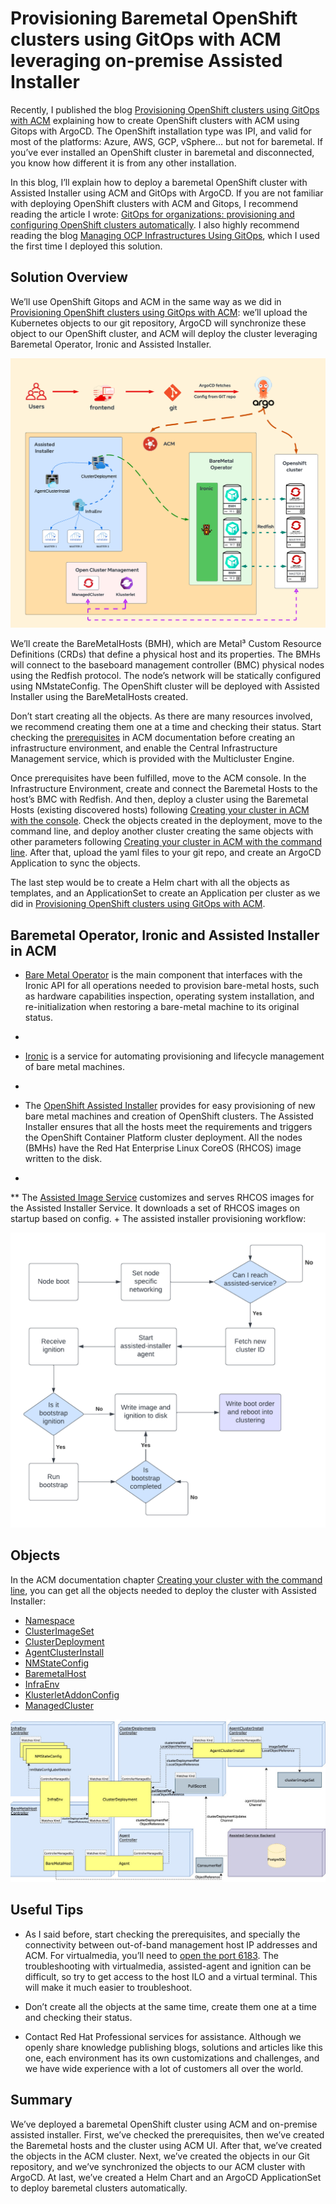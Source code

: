# Provisioning Baremetal OpenShift clusters using GitOps with ACM leveraging on-premise Assisted Installer

Recently, I published the blog [Provisioning OpenShift clusters using GitOps with ACM](https://cloud.redhat.com/blog/provisioning-openshift-clusters-using-gitops-with-acm) explaining how to  create OpenShift clusters with ACM using Gitops with ArgoCD. The OpenShift installation type was IPI, and valid for most of the platforms: Azure, AWS, GCP, vSphere… but not for baremetal. If you’ve ever installed an OpenShift cluster in baremetal and disconnected, you know how different it is from any other installation.

In this blog, I’ll explain how to deploy a baremetal OpenShift cluster with Assisted Installer using ACM and GitOps with ArgoCD. If you are not familiar with deploying OpenShift clusters with ACM and Gitops, I recommend reading the article I wrote: [GitOps for organizations: provisioning and configuring OpenShift clusters automatically](https://cloud.redhat.com/blog/gitops-for-organizations-provisioning-and-configuring-openshift-clusters-automatically). I also highly recommend reading the blog [Managing OCP Infrastructures Using GitOps](https://myopenshiftblog.com/managing-ocp-infrastructures-using-gitops-part-1/), which I used the first time I deployed this solution.


## Solution Overview

We’ll use OpenShift Gitops and ACM in the same way as we did in [Provisioning OpenShift clusters using GitOps with ACM](https://cloud.redhat.com/blog/provisioning-openshift-clusters-using-gitops-with-acm): we’ll upload the Kubernetes objects to our git repository, ArgoCD will synchronize these object to our OpenShift cluster, and ACM will deploy the cluster leveraging Baremetal Operator, Ironic and Assisted Installer. 


![alt_text](../img/acm_assisted_installer_gitops.png "Diagram Provisioning Baremetal OpenShift clusters using GitOps with ACM leveraging on-premise Assisted Installer")


We’ll create the BareMetalHosts (BMH), which are Metal³ Custom Resource Definitions (CRDs) that define a physical host and its properties. The BMHs will connect to the baseboard management controller (BMC) physical nodes using the Redfish protocol. The node’s network will be statically configured using NMstateConfig. The OpenShift cluster will be deployed with Assisted Installer using the BareMetalHosts created.

Don’t start creating all the objects. As there are many resources involved, we recommend creating them one at a time and checking their status. Start checking the [prerequisites](https://access.redhat.com/documentation/en-us/red_hat_advanced_cluster_management_for_kubernetes/2.8/html/clusters/cluster_mce_overview#infra-env-prerequisites) in ACM documentation before creating an infrastructure environment, and enable the Central Infrastructure Management service, which is provided with the Multicluster Engine. 

Once prerequisites have been fulfilled, move to the ACM console. In the Infrastructure Environment, create and connect the Baremetal Hosts to the host’s BMC with Redfish. And then, deploy a cluster using the Baremetal Hosts (existing discovered hosts) following [Creating your cluster in ACM with the console](https://access.redhat.com/documentation/en-us/red_hat_advanced_cluster_management_for_kubernetes/2.8/html/clusters/cluster_mce_overview#on-prem-creating-your-cluster-with-the-console). Check the objects created in the deployment, move to the command line, and deploy another cluster creating the same objects with other parameters following [Creating your cluster in ACM with the command line](https://access.redhat.com/documentation/en-us/red_hat_advanced_cluster_management_for_kubernetes/2.8/html/clusters/cluster_mce_overview#on-prem-creating-your-cluster-with-the-cli). After that, upload the yaml files to your git repo, and create an ArgoCD Application to sync the objects. 

The last step would be to create a Helm chart with all the objects as templates, and an ApplicationSet to create an Application per cluster as we did in [Provisioning OpenShift clusters using GitOps with ACM](https://cloud.redhat.com/blog/provisioning-openshift-clusters-using-gitops-with-acm).


## Baremetal Operator, Ironic and Assisted Installer in ACM

* [Bare Metal Operator](https://docs.openshift.com/container-platform/4.13/post_installation_configuration/bare-metal-configuration.html#bmo-about-the-bare-metal-operator_post-install-bare-metal-configuration) is the main component that interfaces with the Ironic API for all operations needed to provision bare-metal hosts, such as hardware capabilities inspection, operating system installation, and re-initialization when restoring a bare-metal machine to its original status.
+
* [Ironic](https://book.metal3.io/ironic/introduction.html) is a service for automating provisioning and lifecycle management of bare metal machines.
+
* The [OpenShift Assisted Installer](https://github.com/openshift/assisted-installer) provides for easy provisioning of new bare metal machines and creation of OpenShift clusters.  The Assisted Installer ensures that all the hosts meet the requirements and triggers the OpenShift Container Platform cluster deployment. All the nodes (BMHs) have the Red Hat Enterprise Linux CoreOS (RHCOS) image written to the disk. 
+
** The [Assisted Image Service](https://github.com/openshift/assisted-image-service) customizes and serves RHCOS images for the Assisted Installer Service. It downloads a set of RHCOS images on startup based on config.
+
The assisted installer provisioning workflow:

![alt_text](../img/acm_assisted_installer_workflow.png "ACM assisted installer provisioning workflow")

## Objects

In the ACM documentation chapter [Creating your cluster with the command line](https://access.redhat.com/documentation/en-us/red_hat_advanced_cluster_management_for_kubernetes/2.8/html/clusters/cluster_mce_overview#on-prem-creating-your-cluster-with-the-cli), you can get all the objects needed to deploy the cluster with Assisted Installer:

* [Namespace](https://access.redhat.com/documentation/en-us/red_hat_advanced_cluster_management_for_kubernetes/2.8/html/clusters/cluster_mce_overview#on-prem-creating-your-cluster-with-the-cli-namespace)
* [ClusterImageSet](https://access.redhat.com/documentation/en-us/red_hat_advanced_cluster_management_for_kubernetes/2.8/html/clusters/cluster_mce_overview#on-prem-creating-your-cluster-with-the-cli-cluster-image-set)
* [ClusterDeployment](https://access.redhat.com/documentation/en-us/red_hat_advanced_cluster_management_for_kubernetes/2.8/html/clusters/cluster_mce_overview#on-prem-creating-your-cluster-with-the-cli-clusterdeployment)
* [AgentClusterInstall](https://access.redhat.com/documentation/en-us/red_hat_advanced_cluster_management_for_kubernetes/2.8/html/clusters/cluster_mce_overview#on-prem-creating-your-cluster-with-the-cli-agentclusterinstall)
* [NMStateConfig](https://access.redhat.com/documentation/en-us/red_hat_advanced_cluster_management_for_kubernetes/2.8/html/clusters/cluster_mce_overview#on-prem-creating-your-cluster-with-the-cli-nmstateconfig)
* [BaremetalHost](https://access.redhat.com/documentation/en-us/red_hat_advanced_cluster_management_for_kubernetes/2.8/html/clusters/cluster_mce_overview#hosted-bare-metal-adding-agents-metal3)
* [InfraEnv](https://access.redhat.com/documentation/en-us/red_hat_advanced_cluster_management_for_kubernetes/2.8/html/clusters/cluster_mce_overview#on-prem-creating-your-cluster-with-the-cli-infraenv)
* [KlusterletAddonConfig](https://access.redhat.com/documentation/en-us/red_hat_advanced_cluster_management_for_kubernetes/2.8/html/clusters/cluster_mce_overview#importing-the-klusterlet)
* [ManagedCluster](https://access.redhat.com/documentation/en-us/red_hat_advanced_cluster_management_for_kubernetes/2.8/html/clusters/cluster_mce_overview#preparing-cluster-import)

![alt_text](../img/kubeapi4.9_controllers.jpg "Assisted Service Kube API")

## Useful Tips

* As I said before, start checking the prerequisites, and specially the connectivity between out-of-band management host IP addresses and ACM. For virtualmedia, you’ll need to [open the port 6183](https://docs.openshift.com/container-platform/4.13/installing/installing_bare_metal_ipi/ipi-install-prerequisites.html#network-requirements-out-of-band_ipi-install-prerequisites). The troubleshooting with virtualmedia, assisted-agent and ignition can be difficult, so try to get access to the host ILO and a virtual terminal. This will make it much easier to troubleshoot.

* Don’t create all the objects at the same time, create them one at a time and checking their status. 

* Contact Red Hat Professional services for assistance. Although we openly share knowledge publishing blogs, solutions and articles like this one, each environment has its own customizations and challenges, and we have wide experience with a lot of customers all over the world.


## Summary

We’ve deployed a baremetal OpenShift cluster using ACM and on-premise assisted installer. First, we’ve checked the prerequisites, then we’ve created the Baremetal hosts and the cluster using ACM UI. After that, we’ve created the objects in the ACM cluster. Next, we’ve created the objects in our Git repository, and we’ve synchronized the objects to our ACM cluster with ArgoCD. At last, we’ve created a Helm Chart and an ArgoCD ApplicationSet to deploy baremetal clusters automatically.